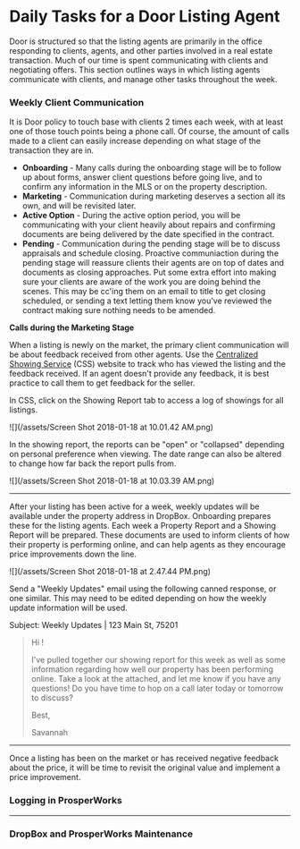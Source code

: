 # Daily Tasks for a Door Listing Agent

Door is structured so that the listing agents are primarily in the office responding to clients, agents, and other parties involved in a real estate transaction. Much of our time is spent communicating with clients and negotiating offers. This section outlines ways in which listing agents communicate with clients, and manage other tasks throughout the week.

### **Weekly Client Communication**

It is Door policy to touch base with clients 2 times each week,  with at least one of those touch points being a phone call. Of course, the amount of calls made to a client can easily increase depending on what stage of the transaction they are in.

* **Onboarding** - Many calls during the onboarding stage will be to follow up about forms, answer client questions before going live, and to confirm any information in the MLS or on the property description. 
* **Marketing** - Communication during marketing deserves a section all its own, and will be revisited later.
* **Active Option** - During the active option period, you will be communicating with your client heavily about repairs and confirming documents are being delivered by the date specified in the contract. 
* **Pending** - Communication during the pending stage will be to discuss appraisals and schedule closing. Proactive communiaction during the pending stage will reassure clients their agents are on top of dates and documents as closing approaches. Put some extra effort into making sure your clients are aware of the work you are doing behind the scenes. This may be cc'ing them on an email to title to get closing scheduled, or sending a text letting them know you've reviewed the contract making sure nothing needs to be amended.

**Calls during the Marketing Stage**

When a listing is newly on the market, the primary client communication will be about feedback received from other agents. Use the [Centralized Showing Service](https://app.showings.com/Login) \(CSS\) website to track who has viewed the listing and the feedback received. If an agent doesn't provide any feedback, it is best practice to call them to get feedback for the seller.

In CSS, click on the Showing Report tab to access a log of showings for all listings.

![](/assets/Screen Shot 2018-01-18 at 10.01.42 AM.png)

In the showing report, the reports can be "open" or "collapsed" depending on personal preference when viewing. The date range can also be altered to change how far back the report pulls from.

![](/assets/Screen Shot 2018-01-18 at 10.03.39 AM.png)

---

After your listing has been active for a week, weekly updates will be available under the property address in DropBox. Onboarding prepares these for the listing agents. Each week a Property Report and a Showing Report will be prepared. These documents are used to inform clients of how their property is performing online, and can help agents as they encourage price improvements down the line.

![](/assets/Screen Shot 2018-01-18 at 2.47.44 PM.png)

Send a "Weekly Updates" email using the following canned response, or one similar. This may need to be edited depending on how the weekly update information will be used.

Subject: Weekly Updates \| 123 Main St, 75201

> Hi !
>
> I've pulled together our showing report for this week as well as some information regarding how well our property has been performing online. Take a look at the attached, and let me know if you have any questions! Do you have time to hop on a call later today or tomorrow to discuss?
>
> Best,
>
> Savannah

---

Once a listing has been on the market or has received negative feedback about the price, it will be time to revisit the original value and implement a price improvement.

### Logging in ProsperWorks

---

### DropBox and ProsperWorks Maintenance



